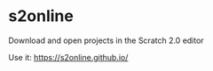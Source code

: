 # s2online

Download and open projects in the Scratch 2.0 editor

Use it: https://s2online.github.io/
